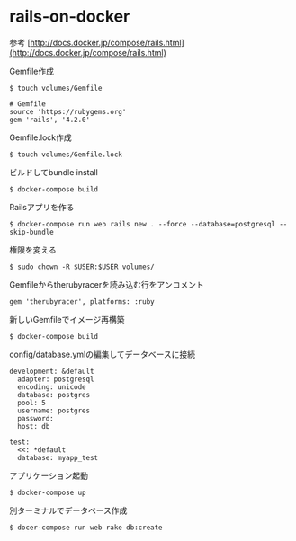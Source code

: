 # rails-on-docker

参考
[http://docs.docker.jp/compose/rails.html](http://docs.docker.jp/compose/rails.html)

Gemfile作成
```
$ touch volumes/Gemfile
```
```
# Gemfile
source 'https://rubygems.org'
gem 'rails', '4.2.0'
```

Gemfile.lock作成
```
$ touch volumes/Gemfile.lock
```

ビルドしてbundle install
```
$ docker-compose build
```

Railsアプリを作る
```
$ docker-compose run web rails new . --force --database=postgresql --skip-bundle
```

権限を変える
```
$ sudo chown -R $USER:$USER volumes/
```

Gemfileからtherubyracerを読み込む行をアンコメント
```
gem 'therubyracer', platforms: :ruby
```

新しいGemfileでイメージ再構築
```
$ docker-compose build
```

config/database.ymlの編集してデータベースに接続
```
development: &default
  adapter: postgresql
  encoding: unicode
  database: postgres
  pool: 5
  username: postgres
  password:
  host: db

test:
  <<: *default
  database: myapp_test
```

アプリケーション起動
```
$ docker-compose up
```

別ターミナルでデータベース作成
```
$ docer-compose run web rake db:create
```
